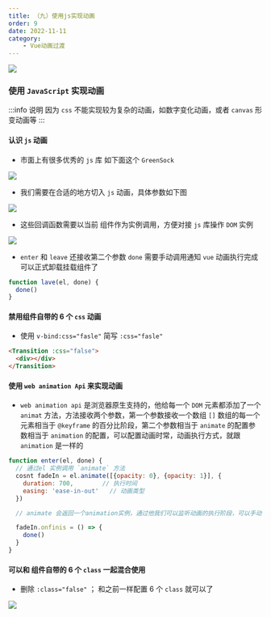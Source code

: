 ```yaml
---
title: （九）使用js实现动画
order: 9
date: 2022-11-11
category:
    - Vue动画过渡
---
```


![](https://image.zswei.xyz/img/202211121823045.webp)

### 使用 `JavaScript` 实现动画
:::info 说明
因为 `css` 不能实现较为复杂的动画，如数字变化动画，或者 `canvas` 形变动画等
:::

#### 认识 `js` 动画

- 市面上有很多优秀的 `js` 库 如下面这个 `GreenSock`

![](https://image.zswei.xyz/img/202211112224886.png)

- 我们需要在合适的地方切入 `js` 动画，具体参数如下图

![](https://image.zswei.xyz/img/202211112226190.png)

- 这些回调函数需要以当前 组件作为实例调用，方便对接 `js` 库操作 `DOM` 实例

![](https://image.zswei.xyz/img/202211112227975.png)

- `enter` 和 `leave` 还接收第二个参数 `done` 需要手动调用通知 `vue` 动画执行完成可以正式卸载挂载组件了

```js
function lave(el, done) {
  done()
}
```

#### 禁用组件自带的 6 个 `css` 动画
- 使用 `v-bind:css="fasle"` 简写 `:css="fasle"`
```html
<Transition :css="false">
  <div></div>
</Transition>
```


#### 使用 `web animation Api` 来实现动画
- `web animation api` 是浏览器原生支持的，他给每一个 `DOM` 元素都添加了一个 `animat` 方法，方法接收两个参数，第一个参数接收一个数组 `[]` 数组的每一个元素相当于 `@keyframe` 的百分比阶段，第二个参数相当于 `animate` 的配置参数相当于 `animation` 的配置，可以配置动画时常，动画执行方式，就跟 `animation` 是一样的

```js
function enter(el, done) {
  // 通过el 实例调用 `animate` 方法
  cosnt fadeIn = el.animate([{opacity: 0}, {opacity: 1}], {
    duration: 700,        // 执行时间
    easing: 'ease-in-out'   // 动画类型
  })

  // animate 会返回一个animation实例，通过他我们可以监听动画的执行阶段，可以手动暂停，或者播放动画

  fadeIn.onfinis = () => {
    done()
  }
}
```

#### 可以和 组件自带的 6 个 `class` 一起混合使用
 - 删除 `:class="false"` ； 和之前一样配置 6 个 `class` 就可以了

![](https://image.zswei.xyz/img/202211112252181.png)